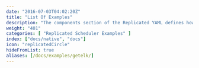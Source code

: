 ```yaml
---
date: "2016-07-03T04:02:20Z"
title: "List Of Examples"
description: "The components section of the Replicated YAML defines how the containers will be created and started."
weight: "401"
categories: [ "Replicated Scheduler Examples" ]
index: ["docs/native", "docs"]
icon: "replicatedCircle"
hideFromList: true
aliases: [/docs/examples/getelk/]
---
```

